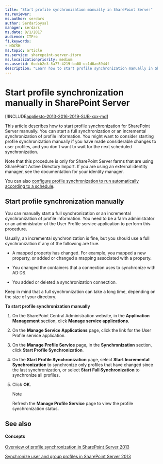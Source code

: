 ```yaml
---
title: "Start profile synchronization manually in SharePoint Server"
ms.reviewer: 
ms.author: serdars
author: SerdarSoysal
manager: serdars
ms.date: 8/1/2017
audience: ITPro
f1.keywords:
- NOCSH
ms.topic: article
ms.service: sharepoint-server-itpro
ms.localizationpriority: medium
ms.assetid: 6cdcb2e3-8a77-4219-ba08-cc1d0ae8944f
description: "Learn how to start profile synchronization manually in SharePoint Server."
---
```


# Start profile synchronization manually in SharePoint Server

[!INCLUDE[appliesto-2013-2016-2019-SUB-xxx-md](../includes/appliesto-2013-2016-2019-SUB-xxx-md.md)]
  
This article describes how to start profile synchronization for SharePoint Server manually. You can start a full synchronization or an incremental synchronization of profile information. You might want to consider starting profile synchronization manually if you have made considerable changes to user profiles, and you don't want to wait for the next scheduled synchronization.
  
Note that this procedure is only for SharePoint Server farms that are using SharePoint Active Directory Import. If you are using an external identity manager, see the documentation for your identity manager.
  
You can also [configure profile synchronization to run automatically according to a schedule](schedule-profile-synchronization.md).
  
## Start profile synchronization manually
<a name="proc1"> </a>

You can manually start a full synchronization or an incremental synchronization of profile information. You need to be a farm administrator or an administrator of the User Profile service application to perform this procedure.
  
Usually, an incremental synchronization is fine, but you should use a full synchronization if any of the following are true.
  
- A mapped property has changed. For example, you mapped a new property, or added or changed a mapping associated with a property.
    
- You changed the containers that a connection uses to synchronize with AD DS.
    
- You added or deleted a synchronization connection.
    
Keep in mind that a full synchronization can take a long time, depending on the size of your directory.
  
 **To start profile synchronization manually**
  
1. On the SharePoint Central Administration website, in the **Application Management** section, click **Manage service applications**.
    
2. On the **Manage Service Applications** page, click the link for the User Profile service application. 
    
3. On the **Manage Profile Service** page, in the **Synchronization** section, click **Start Profile Synchronization**.
    
4. On the **Start Profile Synchronization** page, select **Start Incremental Synchronization** to synchronize only profiles that have changed since the last synchronization, or select **Start Full Synchronization** to synchronize all profiles. 
    
5. Click **OK**.
    
    > [!NOTE]
    > Refresh the **Manage Profile Service** page to view the profile synchronization status. 
  
## See also
<a name="proc1"> </a>

#### Concepts

[Overview of profile synchronization in SharePoint Server 2013](profile-synchronization-in-sharepoint-server-2013.md)
  
[Synchronize user and group profiles in SharePoint Server 2013](configure-profile-synchronization.md)

